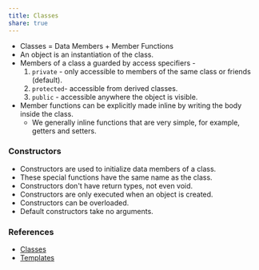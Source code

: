 ```yaml
---
title: Classes
share: true
---
```


* Classes = Data Members + Member Functions
* An object is an instantiation of the class.
* Members of a class a guarded by access specifiers - 
  1. `private` - only accessible to members of the same class or friends (default).
  1. `protected`- accessible from derived classes.
  1. `public` - accessible anywhere the object is visible.
* Member functions can be explicitly made inline by writing the body inside the class.
  * We generally inline functions that are very simple, for example, getters and setters.

### Constructors

* Constructors are used to initialize data members of a class.
* These special functions have the same name as the class.
* Constructors don't have return types, not even void.
* Constructors are only executed when an object is created.
* Constructors can be overloaded.
* Default constructors take no arguments.

### References

* [Classes](https://cplusplus.com/doc/tutorial/classes/)
* [Templates](https://cplusplus.com/doc/tutorial/templates/)
